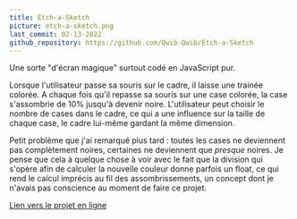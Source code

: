 ```yaml
---
title: Etch-a-Sketch
picture: etch-a-sketch.png
last_commit: 02-13-2022
github_repository: https://github.com/Qwib-Qwib/Etch-a-Sketch
---
```


Une sorte "d'écran magique" surtout codé en JavaScript pur.

Lorsque l'utilisateur passe sa souris sur le cadre, il laisse une trainée colorée. A chaque fois qu'il repasse sa souris sur une case colorée, la case s'assombrie de 10% jusqu'à devenir noire. L'utilisateur peut choisir le nombre de cases dans le cadre, ce qui a une influence sur la taille de chaque case, le cadre lui-même gardant la même dimension.

Petit problème que j'ai remarqué plus tard : toutes les cases ne deviennent pas complètement noires, certaines ne deviennent que *presque* noires. Je pense que cela à quelque chose à voir avec le fait que la division qui s'opère afin de calculer la nouvelle couleur donne parfois un float, ce qui rend le calcul imprécis au fil des assombrissements, un concept dont je n'avais pas conscience au moment de faire ce projet.

[Lien vers le projet en ligne](https://qwib-qwib.github.io/Etch-a-Sketch/)
